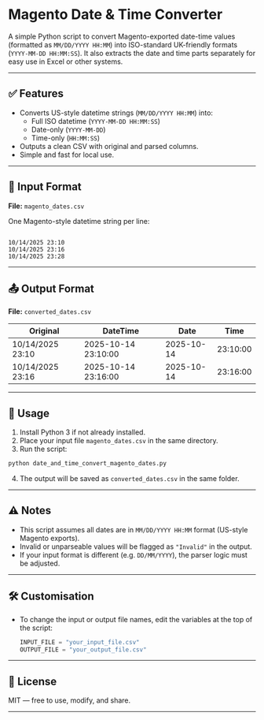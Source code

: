 # Magento Date & Time Converter

A simple Python script to convert Magento-exported date-time values (formatted as `MM/DD/YYYY HH:MM`) into ISO-standard UK-friendly formats (`YYYY-MM-DD HH:MM:SS`). It also extracts the date and time parts separately for easy use in Excel or other systems.

---

## ✅ Features

- Converts US-style datetime strings (`MM/DD/YYYY HH:MM`) into:
  - Full ISO datetime (`YYYY-MM-DD HH:MM:SS`)
  - Date-only (`YYYY-MM-DD`)
  - Time-only (`HH:MM:SS`)
- Outputs a clean CSV with original and parsed columns.
- Simple and fast for local use.

---

## 📂 Input Format

**File:** `magento_dates.csv`

One Magento-style datetime string per line:
```

10/14/2025 23:10
10/14/2025 23:16
10/14/2025 23:28

````

---

## 📤 Output Format

**File:** `converted_dates.csv`

| Original           | DateTime              | Date        | Time     |
|--------------------|------------------------|-------------|----------|
| 10/14/2025 23:10   | 2025-10-14 23:10:00    | 2025-10-14  | 23:10:00 |
| 10/14/2025 23:16   | 2025-10-14 23:16:00    | 2025-10-14  | 23:16:00 |

---

## 🚀 Usage

1. Install Python 3 if not already installed.
2. Place your input file `magento_dates.csv` in the same directory.
3. Run the script:

```bash
python date_and_time_convert_magento_dates.py
````

4. The output will be saved as `converted_dates.csv` in the same folder.

---

## ⚠️ Notes

* This script assumes all dates are in `MM/DD/YYYY HH:MM` format (US-style Magento exports).
* Invalid or unparseable values will be flagged as `"Invalid"` in the output.
* If your input format is different (e.g. `DD/MM/YYYY`), the parser logic must be adjusted.

---

## 🛠 Customisation

* To change the input or output file names, edit the variables at the top of the script:

  ```python
  INPUT_FILE = "your_input_file.csv"
  OUTPUT_FILE = "your_output_file.csv"
  ```

---

## 📃 License

MIT — free to use, modify, and share.

---

